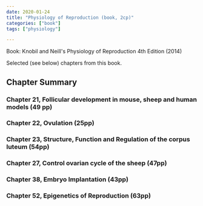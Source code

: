 ```yaml
---
date: 2020-01-24
title: "Physiology of Reproduction (book, 2cp)"
categories: ["book"]
tags: ["physiology"]

---
```

Book: Knobil and Neill's Physiology of Reproduction
4th Edition (2014)

Selected (see below) chapters from this book.

## Chapter Summary
### Chapter 21, Follicular development in mouse, sheep and human models (49 pp)

### Chapter 22, Ovulation (25pp)

### Chapter 23, Structure, Function and Regulation of the corpus luteum (54pp)

### Chapter 27, Control ovarian cycle of the sheep (47pp)

### Chapter 38, Embryo Implantation (43pp)

### Chapter 52, Epigenetics of Reproduction (63pp)
